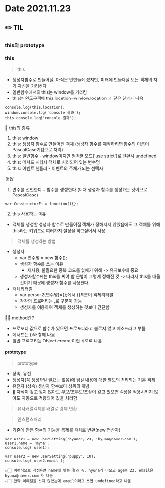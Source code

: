 # Date 2021.11.23
## ✏️ TIL
### this와 prototype
### this
>this
- 생성자함수로 만들어질, 아직은 안만들어 졌지만, 미래에 만들어질 모든 객체의 자기 자신을 가리킨다
- 일반함수에서의 this는 window를 가리킴
- this는 윈도우객체 this.location=window.location 과 같은 결과가 나옴
```
console.log(this.location);
window.console.log('console 결과');
this.console.log('console 결과');
```

🧷 this의 종류
1. this: window
2. this: 생성자 함수로 만들어진 객체 (생성자 함수를 제작하려면 함수의 이름이 PascalCase기법으로 처리)
3. this: 일반함수 - window이지만 엄격한 모드('use strict')로 전환시 undefined
4. this: 메서드 처리시 객체로 처리되어 있는 변수명
5. this: 이벤트 핸들러 - 이벤트의 주체가 되는 선택자

*방법*
1. 변수를 선언한다 + 함수를 생성한다.(이때 생성자 함수를 생성하는 것이므로 PascalCase)
```
var ConstructorFn = function(){};
```
2. this 사용하는 이유
  - 객체를 생성할 생성자 함수로 만들어질 객체가 정해지지 않았음에도 그 객체를 위해 this라는 키워드로 여러가지 설정을 하고싶어서 사용

> 객체를 생성하는 방법
- 생성자
  - var 변수명 = new 함수();
  - 생성자 함수를 쓰는 이유
    - 재사용, 불필요한 중복 코드를 없애기 위해 -> 유지보수에 중요
  - 생성자함수에는 this를 써야 함 문법이 그렇게 정해진 것 -> 따라서 this를 배울 것이기 때문에 생성자 함수를 사용한다.
- 객체리터럴
  - var person2(변수명)={};에서 {}부분이 객체리터럴
  - 각각의 프로퍼티는 ,로 구분이 가능
  - 생성자를 이용하여 객체를 생성하는 것보다 간단함

✋🏻 method란?
- 프로포티 값으로 함수가 있으면 프로포티라고 불르지 않고 메소드라고 부름
- 메서드는 ()와 함께 나옴 
- 일반 프로포티는 Object.create;이런 식으로 나옴


#### prototype
> prototype
- 상속, 유전
- 생성자(꼭 생성자일 필요는 없음)에 담길 내용에 대한 별도의 처리되는 기본 객체
- 유전자 (상속) 생성자 함수보다 상위의 개념
- 📍 자식이 갖고 있지 않아도 부모/조부모/조상이 갖고 있으면 속성을 적용시키지 않아도 자동으로 적용되어 값을 처리함

> 유사배열객체를 배열로 강제 변환



> 인스턴스처리
- 기존에 만든 함수의 기능을 복제를 객체로 변환(new 연산자)
```
var user1 = new UserSetting('hyuna', 23, 'hyuna@naver.com'); 
user1.name = 'myha';
console.log( user1);

var user2 = new UserSetting('puppy', 10);
console.log( user2.email );

👉🏻 이런식으로 작성하면 name에 맞는 결과 즉, hyuna가 나오고 age는 23, email은 hyuna@naver.com 가 나옴
👉🏻 만약 이메일을 쓰지 않았는데 email이라고 쓰면 undefined라고 나옴
```